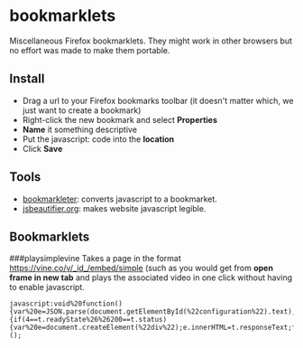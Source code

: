 # bookmarklets
Miscellaneous Firefox bookmarklets. They might work in other browsers but no effort was made to make them portable.

## Install
- Drag a url to your Firefox bookmarks toolbar (it doesn't matter which, we just want to create a bookmark)
- Right-click the new bookmark and select **Properties**
- **Name** it something descriptive
- Put the javascript: code into the **location**
- Click **Save**

## Tools
- [bookmarkleter](https://chriszarate.github.io/bookmarkleter/): converts javascript to a bookmarket.
- [jsbeautifier.org](http://jsbeautifier.org/): makes website javascript legible.

## Bookmarklets

###playsimplevine
Takes a page in the format https://vine.co/v/_id_/embed/simple (such as you would get from **open frame in new tab** and plays the associated video in one click without having to enable javascript.
```
javascript:void%20function(){var%20e=JSON.parse(document.getElementById(%22configuration%22).text),t=new%20XMLHttpRequest;t.onreadystatechange=function(){if(4==t.readyState%26%26200==t.status){var%20e=document.createElement(%22div%22);e.innerHTML=t.responseText;for(var%20r=e.querySelector('meta[property=%22twitter:player:stream%22]').getAttribute(%22content%22),n=e.querySelector('meta[property=%22twitter:player:stream:content_type%22]').getAttribute(%22content%22);document.body.firstChild;)document.body.removeChild(document.body.firstChild);for(var%20o=0;o%3Cdocument.styleSheets.length;o++)document.styleSheets[o].disabled=!0;var%20d=document.createElement(%22video%22);d.setAttribute(%22type%22,n),d.setAttribute(%22src%22,r),document.body.appendChild(d),d.play()}},t.open(%22GET%22,e.post.shareUrl,!0),t.send()}();
```
